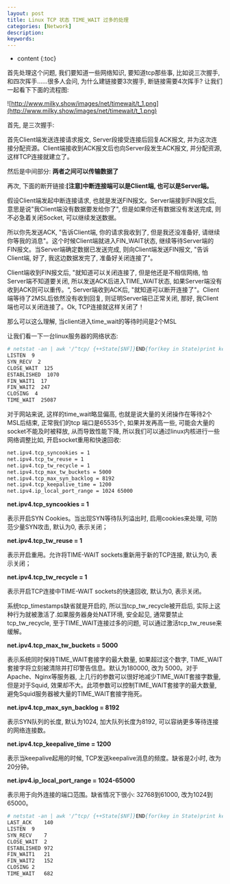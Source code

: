```yaml
---
layout: post
title: Linux TCP 状态 TIME_WAIT 过多的处理
categories: [Network]
description: 
keywords: 
---
```



* content
{:toc}




首先处理这个问题, 我们要知道一些网络知识, 要知道tcp那些事, 比如说三次握手, 和四次挥手......很多人会问, 为什么建链接要3次握手, 断链接需要4次挥手? 让我们一起看下下面的流程图: 

![http://www.milky.show/images/net/timewait/t_1.png](http://www.milky.show/images/net/timewait/t_1.png)

首先, 是三次握手: 

首先Client端发送连接请求报文, Server段接受连接后回复ACK报文, 并为这次连接分配资源。Client端接收到ACK报文后也向Server段发生ACK报文, 并分配资源, 这样TCP连接就建立了。

然后是中间部分:  **两者之间可以传输数据了**

再次, 下面的断开链接:**[注意]中断连接端可以是Client端, 也可以是Server端。**

假设Client端发起中断连接请求, 也就是发送FIN报文。Server端接到FIN报文后, 意思是说"我Client端没有数据要发给你了", 但是如果你还有数据没有发送完成, 则不必急着关闭Socket, 可以继续发送数据。

所以你先发送ACK, "告诉Client端, 你的请求我收到了, 但是我还没准备好, 请继续你等我的消息"。这个时候Client端就进入FIN_WAIT状态, 继续等待Server端的FIN报文。当Server端确定数据已发送完成, 则向Client端发送FIN报文, "告诉Client端, 好了, 我这边数据发完了, 准备好关闭连接了"。

Client端收到FIN报文后, "就知道可以关闭连接了, 但是他还是不相信网络, 怕Server端不知道要关闭, 所以发送ACK后进入TIME_WAIT状态, 如果Server端没有收到ACK则可以重传。“, Server端收到ACK后, "就知道可以断开连接了"。Client端等待了2MSL后依然没有收到回复, 则证明Server端已正常关闭, 那好, 我Client端也可以关闭连接了。Ok, TCP连接就这样关闭了！

那么可以这么理解, 当client进入time_wait的等待时间是2个MSL

让我们看一下一台linux服务器的网络状态: 

```bash
# netstat -an | awk '/^tcp/ {++State[$NF]}END{for(key in State)print key "\t" State[key]}'LAST_ACK  7
LISTEN  9
SYN_RECV  2
CLOSE_WAIT  125
ESTABLISHED  1070
FIN_WAIT1  17
FIN_WAIT2  247
CLOSING  4
TIME_WAIT  25087
```

对于网站来说, 这样的time_wait略显偏高, 也就是说大量的关闭操作在等待2个MSL后结束, 正常我们的tcp 端口是65535个, 如果并发再高一些, 可能会大量的socket不能及时被释放, 从而导致性能下降, 所以我们可以通过linux内核进行一些网络调整比如, 开启socket重用和快速回收: 

```bash
net.ipv4.tcp_syncookies = 1
net.ipv4.tcp_tw_reuse = 1
net.ipv4.tcp_tw_recycle = 1
net.ipv4.tcp_max_tw_buckets = 5000
net.ipv4.tcp_max_syn_backlog = 8192
net.ipv4.tcp_keepalive_time = 1200
net.ipv4.ip_local_port_range = 1024 65000
```

**net.ipv4.tcp_syncookies = 1**

表示开启SYN Cookies。当出现SYN等待队列溢出时, 启用cookies来处理, 可防范少量SYN攻击, 默认为0, 表示关闭；

**net.ipv4.tcp_tw_reuse = 1**

表示开启重用。允许将TIME-WAIT sockets重新用于新的TCP连接, 默认为0, 表示关闭；

**net.ipv4.tcp_tw_recycle = 1**

表示开启TCP连接中TIME-WAIT sockets的快速回收, 默认为0, 表示关闭。

系统tcp_timestamps缺省就是开启的, 所以当tcp_tw_recycle被开启后, 实际上这种行为就被激活了.如果服务器身处NAT环境, 安全起见, 通常要禁止tcp_tw_recycle, 至于TIME_WAIT连接过多的问题, 可以通过激活tcp_tw_reuse来缓解。

**net.ipv4.tcp_max_tw_buckets = 5000**

表示系统同时保持TIME_WAIT套接字的最大数量, 如果超过这个数字, TIME_WAIT套接字将立刻被清除并打印警告信息。默认为180000, 改为 5000。对于Apache、Nginx等服务器, 上几行的参数可以很好地减少TIME_WAIT套接字数量, 但是对于Squid, 效果却不大。此项参数可以控制TIME_WAIT套接字的最大数量, 避免Squid服务器被大量的TIME_WAIT套接字拖死。

**net.ipv4.tcp_max_syn_backlog = 8192**

表示SYN队列的长度, 默认为1024, 加大队列长度为8192, 可以容纳更多等待连接的网络连接数。

**net.ipv4.tcp_keepalive_time = 1200**

表示当keepalive起用的时候, TCP发送keepalive消息的频度。缺省是2小时, 改为20分钟。

**net.ipv4.ip_local_port_range = 1024-65000**

表示用于向外连接的端口范围。缺省情况下很小: 32768到61000, 改为1024到65000。

```bash
# netstat -an | awk '/^tcp/ {++State[$NF]}END{for(key in State)print key "\t" State[key]}'
LAST_ACK	140
LISTEN	9
SYN_RECV	7
CLOSE_WAIT	2
ESTABLISHED	972
FIN_WAIT1	21
FIN_WAIT2	152
CLOSING	2
TIME_WAIT	682
```


